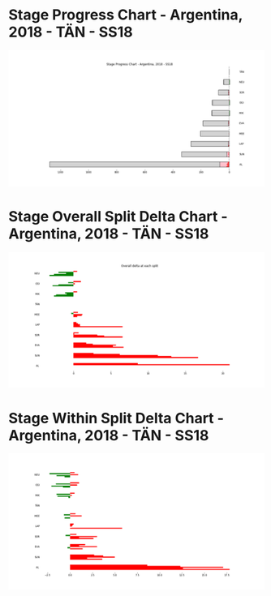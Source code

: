 # Stage Progress Chart - Argentina, 2018 - TÄN - SS18

![](images/stage_report_18_TAN.png)
# Stage Overall Split Delta Chart - Argentina, 2018 - TÄN - SS18

![](images/stage_report_split_delta_18_TAN.png)
# Stage Within Split Delta Chart - Argentina, 2018 - TÄN - SS18

![](images/stage_report_individual_split_delta_18_TAN.png)

